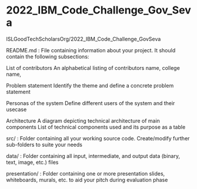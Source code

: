# 2022_IBM_Code_Challenge_Gov_Seva
ISLGoodTechScholarsOrg/2022_IBM_Code_Challenge_GovSeva

README.md : File containing information about your project. It should contain the following subsections:

List of contributors An alphabetical listing of contributors name, college name,

Problem statement Identify the theme and define a concrete problem statement

Personas of the system Define different users of the system and their usecase

Architecture A diagram depicting technical architecture of main components List of technical components used and its purpose as a table

src/ : Folder containing all your working source code. Create/modify further sub-folders to suite your needs

data/ : Folder containing all input, intermediate, and output data (binary, text, image, etc.) files

presentation/ : Folder containing one or more presentation slides, whiteboards, murals, etc. to aid your pitch during evaluation phase

